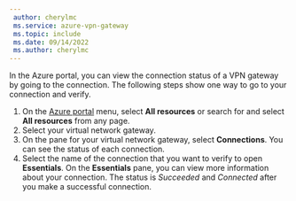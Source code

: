 ```yaml
---
 author: cherylmc
 ms.service: azure-vpn-gateway
 ms.topic: include
 ms.date: 09/14/2022
 ms.author: cherylmc
---
```

In the Azure portal, you can view the connection status of a VPN gateway by going to the connection. The following steps show one way to go to your connection and verify.

1. On the [Azure portal](https://portal.azure.com) menu, select **All resources** or search for and select **All resources** from any page.
1. Select your virtual network gateway.
1. On the pane for your virtual network gateway, select **Connections**. You can see the status of each connection.
1. Select the name of the connection that you want to verify to open **Essentials**. On the **Essentials** pane, you can view more information about your connection. The status is *Succeeded* and *Connected* after you make a successful connection.